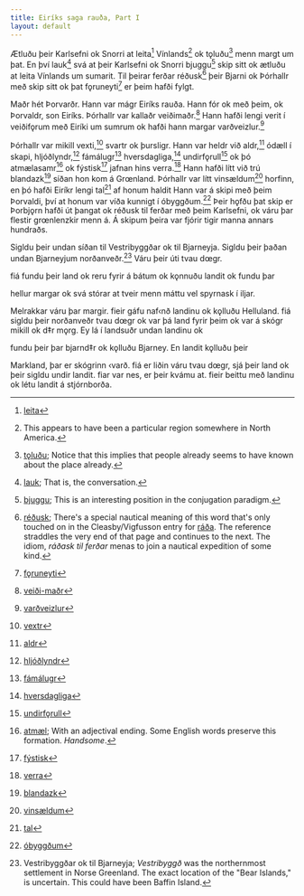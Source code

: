 ```yaml
---
title: Eiríks saga rauða, Part I
layout: default
---
```


Ætluðu þeir Karlsefni ok Snorri at leita[^1] Vínlands[^2] ok tǫluðu[^3] menn margt um þat. En því lauk[^4] svá at þeir Karlsefni ok Snorri bjuggu[^5] skip sitt ok ætluðu at leita Vínlands um sumarit. Til þeirar ferðar réðusk[^6] þeir Bjarni ok Þórhallr með skip sitt ok þat fǫruneyti[^7] er þeim hafði fylgt.

Maðr hét Þorvarðr. Hann var mágr Eiríks rauða. Hann fór ok með þeim, ok Þorvaldr, son Eiríks. Þórhallr var kallaðr veiðimaðr.[^8] Hann hafði lengi verit í veiðifǫrum með Eiríki um sumrum ok hafði hann margar varðveizlur.[^9]

Þórhallr var mikill vexti,[^10] svartr ok þursligr. Hann var heldr við aldr,[^11] ódæll í skapi, hljóðlyndr,[^12] fámálugr[^13] hversdagliga,[^14] undirfǫrull[^15] ok þó atmælasamr[^16] ok fýstisk[^17] jafnan hins verra.[^18] Hann hafði lítt við trú blandazk[^19] síðan hon kom á Grœnland. Þórhallr var lítt vinsældum[^20] horfinn, en þó hafði Eiríkr lengi tal[^21] af honum haldit Hann var á skipi með þeim Þorvaldi, því at honum var víða kunnigt í óbyggðum.[^22] Þeir hǫfðu þat skip er Þorbjǫrn hafði út þangat ok réðusk til ferðar með þeim Karlsefni, ok váru þar flestir grœnlenzkir menn á. Á skipum þeira var fjórir tigir manna annars hundraðs.

Sigldu þeir undan síðan til Vestribyggðar ok til Bjarneyja. Sigldu þeir þaðan undan Bjarneyjum norðanveðr.[^23] Váru þeir úti tvau dœgr. 


fiá fundu þeir land ok reru fyrir á bátum ok kǫnnuðu landit ok fundu þar

hellur margar ok svá stórar at tveir menn máttu vel spyrnask í iljar.

Melrakkar  váru  þar  margir.  fieir  gáfu  naf‹nð  landinu  ok  kǫlluðu
Helluland.
fiá sigldu þeir norðanveðr tvau dœgr ok var þá land fyrir þeim ok
var  á  skógr  mikill  ok  d‡r  mǫrg.  Ey  lá  í  landsuðr  undan  landinu  ok

fundu  þeir  þar  bjarnd‡r  ok  kǫlluðu  Bjarney.  En  landit  kǫlluðu  þeir

Markland, þar er skógrinn ‹varð.
fiá er liðin váru tvau dœgr, sjá þeir land ok þeir sigldu undir landit.
fiar var nes, er þeir kvámu at. fieir beittu með landinu ok létu landit á stjórnborða.

[^1]: [leita](https://en.wiktionary.org/wiki/leita#Old_Norse)
[^2]: This appears to have been a particular region somewhere in North America.
[^3]: [tǫluðu](https://en.wiktionary.org/wiki/tala#Etymology_2_5); Notice that this implies that people already seems to have known about the place already.
[^4]: [lauk](https://en.wiktionary.org/wiki/l%C3%BAka#Old_Norse); That is, the conversation.
[^5]: [bjuggu](https://en.wiktionary.org/wiki/b%C3%BAa#Old_Norse); This is an interesting position in the conjugation paradigm.
[^6]: [réðusk](https://en.wiktionary.org/wiki/r%C3%A1%C3%B0a#Old_Norse); There's a special nautical meaning of this word that's only touched on in the Cleasby/Vigfusson entry for [ráða](http://www.germanic-lexicon-project.org/cgi-bin/gmc_search_v3?cmd=viewthis&id=cv:b0486:1). The reference straddles the very end of that page and continues to the next. The idiom, _ráðask til ferðar_ menas to join a nautical expedition of some kind.
[^7]: [fǫruneyti](http://www.germanic-lexicon-project.org/cgi-bin/gmc_search_v3?cmd=viewthis&id=cv:b0185:32)
[^8]: [veiði-maðr](http://www.germanic-lexicon-project.org/cgi-bin/gmc_search_v3?cmd=formquery2&query=veithi+@loose)
[^9]: [varðveizlur](http://www.germanic-lexicon-project.org/cgi-bin/gmc_search_v3?cmd=viewthis&id=cv:b0680:7)
[^10]: [vextr](https://en.wiktionary.org/wiki/vaxa#Old_Norse)
[^11]: [aldr](http://www.germanic-lexicon-project.org/cgi-bin/gmc_search_v3?cmd=formquery2&query=aldr&startrow=1)
[^12]: [hljóðlyndr](http://www.germanic-lexicon-project.org/cgi-bin/gmc_search_v3?cmd=viewthis&id=cv:b0272:20)
[^13]: [fámálugr](http://www.germanic-lexicon-project.org/cgi-bin/gmc_search_v3?cmd=viewthis&id=cv:b0146:46)
[^14]: [hversdagliga](http://www.germanic-lexicon-project.org/cgi-bin/gmc_search_v3?cmd=viewthis&id=cv:b0301:3)
[^15]: [undirfǫrull](http://www.germanic-lexicon-project.org/cgi-bin/gmc_search_v3?cmd=viewthis&id=cv:b0653:15)
[^16]: [atmæl](http://www.germanic-lexicon-project.org/cgi-bin/gmc_search_v3?cmd=viewthis&id=cv:b0030:34); With an adjectival ending. Some English words preserve this formation. _Handsome_.
[^17]: [fýstisk](http://www.germanic-lexicon-project.org/cgi-bin/gmc_search_v3?cmd=viewthis&id=cv:b0184:14)
[^18]: [verra](http://www.germanic-lexicon-project.org/cgi-bin/gmc_search_v3?cmd=viewthis&id=cv:b0699:4)
[^19]: [blandazk](http://www.germanic-lexicon-project.org/cgi-bin/gmc_search_v3?cmd=viewthis&id=cv:b0067:6)
[^20]: [vinsældum](http://www.germanic-lexicon-project.org/cgi-bin/gmc_search_v3?cmd=viewthis&id=cv:b0710:4)
[^21]: [tal](http://www.germanic-lexicon-project.org/cgi-bin/gmc_search_v3?cmd=viewthis&id=cv:b0623:17)

[^22]: [óbyggðum](http://www.germanic-lexicon-project.org/cgi-bin/gmc_search_v3?cmd=viewthis&id=cv:b0658:3)

[^23]: Vestribyggðar ok til Bjarneyja; _Vestribyggð_ was the northernmost settlement in Norse Greenland. The exact location of the "Bear Islands," is uncertain. This could have been Baffin Island. 
